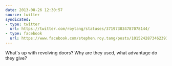 ```yaml
---
date: 2013-08-26 12:30:57
source: twitter
syndicated:
- type: twitter
  url: https://twitter.com/roytang/statuses/371973034787078144/
- type: facebook
  url: https://www.facebook.com/stephen.roy.tang/posts/10152428734623912
---
```


What's up with revolving doors? Why are they used, what advantage do they give?